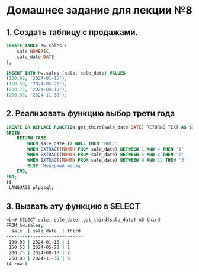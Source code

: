 # Домашнее задание для лекции №8

## 1. Создать таблицу с продажами.
```sql
CREATE TABLE hw.sales (
    sale NUMERIC,
    sale_date DATE
);

INSERT INTO hw.sales (sale, sale_date) VALUES
(100.00, '2024-01-15'),
(150.50, '2024-05-20'),
(200.75, '2024-08-10'),
(250.00, '2024-11-30');
```

## 2. Реализовать функцию выбор трети года
```sql
CREATE OR REPLACE FUNCTION get_third(sale_date DATE) RETURNS TEXT AS $$
BEGIN
    RETURN CASE
        WHEN sale_date IS NULL THEN 'NULL'
        WHEN EXTRACT(MONTH FROM sale_date) BETWEEN 1 AND 4 THEN '1'
        WHEN EXTRACT(MONTH FROM sale_date) BETWEEN 5 AND 8 THEN '2'
        WHEN EXTRACT(MONTH FROM sale_date) BETWEEN 9 AND 12 THEN '3'
        ELSE 'Неверный месяц'
    END;
END;
$$
 LANGUAGE plpgsql;
```

## 3. Вызвать эту функцию в SELECT
```bash
wb=# SELECT sale, sale_date, get_third(sale_date) AS third
FROM hw.sales;
  sale  | sale_date  | third
--------+------------+-------
 100.00 | 2024-01-15 | 1
 150.50 | 2024-05-20 | 2
 200.75 | 2024-08-10 | 2
 250.00 | 2024-11-30 | 3
(4 rows)
```